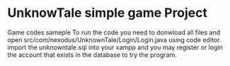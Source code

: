 # UnknowTale simple game Project
Game codes sameple
To run the code you need to donwload all files and open src/com/nexodus/UnknownTale/Login/Login.java using code editor.
import the unknowntale.sql into your xampp and you may register or login the account that exists in the database to try the program.
